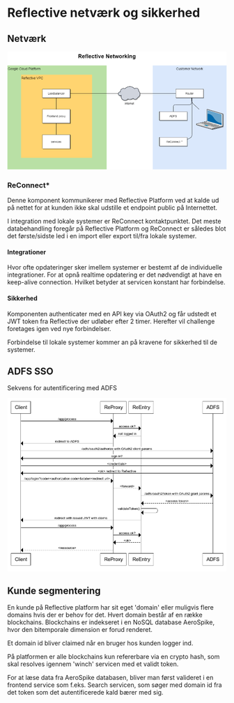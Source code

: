 # Reflective netværk og sikkerhed
## Netværk
![alt text](networking.png "ADFS Authentication")

### ReConnect*
Denne komponent kommunikerer med Reflective Platform ved at kalde ud på nettet for at kunden ikke skal udstille et endpoint public på Internettet.

I integration med lokale systemer er ReConnect kontaktpunktet.
Det meste databehandling foregår på Reflective Platform og ReConnect er således blot det første/sidste led i en import eller export til/fra lokale systemer.

#### Integrationer
Hvor ofte opdateringer sker imellem systemer er bestemt af de individuelle integrationer.
For at opnå realtime opdatering er det nødvendigt at have en keep-alive connection. Hvilket betyder at servicen konstant har forbindelse.

#### Sikkerhed
Komponenten authenticater med en API key via OAuth2 og får udstedt et JWT token fra Reflective der udløber efter 2 timer.
Herefter vil challenge foretages igen ved nye forbindelser.

Forbindelse til lokale systemer kommer an på kravene for sikkerhed til de systemer.
## ADFS SSO
Sekvens for autentificering med ADFS

![alt text](adfssequence.png "ADFS Authentication")

## Kunde segmentering
En kunde på Reflective platform har sit eget 'domain' eller muligvis flere domains hvis der er behov for det.
Hvert domain består af en række blockchains.
Blockchains er indekseret i en NoSQL database AeroSpike, hvor den bitemporale dimension er forud renderet.

Et domain id bliver claimed når en bruger hos kunden logger ind.

På platformen er alle blockchains kun refererbare via en crypto hash, som skal resolves igennem 'winch' servicen med et validt token.

For at læse data fra AeroSpike databasen, bliver man først valideret i en frontend service som f.eks.
Search servicen, som søger med domain id fra det token som det autentificerede kald bærer med sig.

